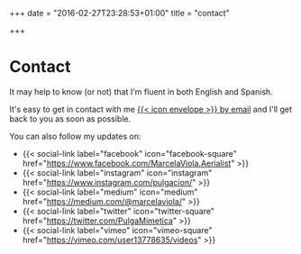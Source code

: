 +++
date = "2016-02-27T23:28:53+01:00"
title = "contact"

+++

# Contact

It may help to know (or not) that I'm fluent in both English and Spanish.

It's easy to get in contact with me [{{< icon envelope >}} by email](mailto:marcela.aerialist@gmail.com?subject=Contact%20from%20your%20website) and I'll get back to you as soon as possible.

You can also follow my updates on:

* {{< social-link label="facebook" icon="facebook-square" href="https://www.facebook.com/MarcelaViola.Aerialist" >}}
* {{< social-link label="instagram" icon="instagram" href="https://www.instagram.com/pulgacion/" >}}
* {{< social-link label="medium" icon="medium" href="https://medium.com/@marcelaviola/" >}}
* {{< social-link label="twitter" icon="twitter-square" href="https://twitter.com/PulgaMimetica" >}}
* {{< social-link label="vimeo" icon="vimeo-square" href="https://vimeo.com/user13778635/videos" >}}
